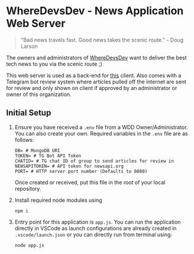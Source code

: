 # WhereDevsDev - News Application Web Server

> "Bad news travels fast. Good news takes the scenic route." - Doug Larson

The owners and administrators of [WhereDevsDev](https://www.wheredevs.dev/) want to deliver the best tech news to you via the scenic route ;)

This web server is used as a back-end for [this](https://github.com/wheredevsdev/news-stream-client) client. Also comes with a Telegram bot review system where articles pulled off the internet are sent for review and only shown on client if approved by an administrator or owner of this organization.

## Initial Setup

1. Ensure you have received a `.env` file from a WDD Owner/Administrator. You can also create your own. Required variables in the `.env` file are as follows:
    ```
    DB= # MongoDB URI
    TOKEN= # TG Bot API Token
    CHATID= # TG chat ID of group to send articles for review in
    NEWSAPITOKEN= # API token for newsapi.org
    PORT= # HTTP server port number (Defaults to 8080)
    ```
    Once created or received, put this file in the root of your local repository.
2. Install required node modules using
    ```
    npm i
    ```

3. Entry point for this application is `app.js`. You can run the application directly in VSCode as launch configurations are already created in `.vscode/launch.json` or you can directly run from terminal using:
    ```
    node app.js
    ```
